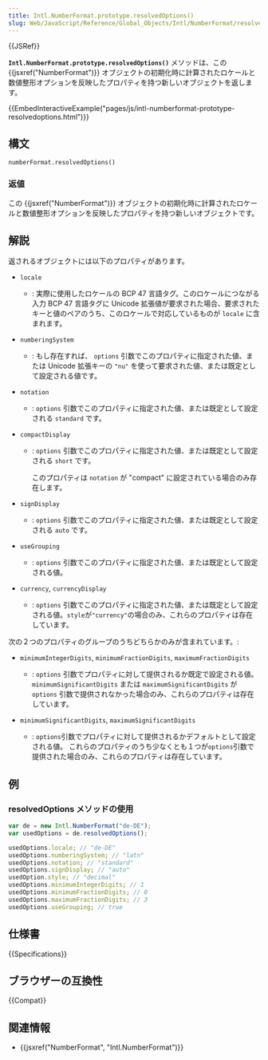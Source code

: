 ```yaml
---
title: Intl.NumberFormat.prototype.resolvedOptions()
slug: Web/JavaScript/Reference/Global_Objects/Intl/NumberFormat/resolvedOptions
---
```


{{JSRef}}

**`Intl.NumberFormat.prototype.resolvedOptions()`** メソッドは、この {{jsxref("NumberFormat")}} オブジェクトの初期化時に計算されたロケールと数値整形オプションを反映したプロパティを持つ新しいオブジェクトを返します。

{{EmbedInteractiveExample("pages/js/intl-numberformat-prototype-resolvedoptions.html")}}

## 構文

```
numberFormat.resolvedOptions()
```

### 返値

この {{jsxref("NumberFormat")}} オブジェクトの初期化時に計算されたロケールと数値整形オプションを反映したプロパティを持つ新しいオブジェクトです。

## 解説

返されるオブジェクトには以下のプロパティがあります。

- `locale`
  - : 実際に使用したロケールの BCP 47 言語タグ。このロケールにつながる入力 BCP 47 言語タグに Unicode 拡張値が要求された場合、要求されたキーと値のペアのうち、このロケールで対応しているものが `locale` に含まれます。
- `numberingSystem`
  - : もし存在すれば、 `options` 引数でこのプロパティに指定された値、または Unicode 拡張キーの `"nu"` を使って要求された値、または既定として設定される値です。
- `notation`
  - : `options` 引数でこのプロパティに指定された値、または既定として設定される `standard` です。
- `compactDisplay`

  - : `options` 引数でこのプロパティに指定された値、または既定として設定される `short` です。

    このプロパティは `notation` が "compact" に設定されている場合のみ存在します。

- `signDisplay`
  - : `options` 引数でこのプロパティに指定された値、または既定として設定される `auto` です。
- `useGrouping`
  - : `options` 引数でこのプロパティに指定された値、または既定として設定される値。
- `currency`, `currencyDisplay`
  - : `options` 引数でこのプロパティに指定された値、または既定として設定される値。`style`が`"currency"`の場合のみ、これらのプロパティは存在しています。

次の２つのプロパティのグループのうちどちらかのみが含まれています。:

- `minimumIntegerDigits`, `minimumFractionDigits`, `maximumFractionDigits`

  - : `options` 引数でプロパティに対して提供されるか既定で設定される値。 `minimumSignificantDigits` または `maximumSignificantDigits` が `options` 引数で提供されなかった場合のみ、これらのプロパティは存在しています。

- `minimumSignificantDigits`, `maximumSignificantDigits`
  - : `options`引数でプロパティに対して提供されるかデフォルトとして設定される値。 これらのプロパティのうち少なくとも１つが`options`引数で提供された場合のみ、これらのプロパティは存在しています。

## 例

### resolvedOptions メソッドの使用

```js
var de = new Intl.NumberFormat("de-DE");
var usedOptions = de.resolvedOptions();

usedOptions.locale; // "de-DE"
usedOptions.numberingSystem; // "latn"
usedOptions.notation; // "standard"
usedOptions.signDisplay; // "auto"
usedOption.style; // "decimal"
usedOptions.minimumIntegerDigits; // 1
usedOptions.minimumFractionDigits; // 0
usedOptions.maximumFractionDigits; // 3
usedOptions.useGrouping; // true
```

## 仕様書

{{Specifications}}

## ブラウザーの互換性

{{Compat}}

## 関連情報

- {{jsxref("NumberFormat", "Intl.NumberFormat")}}
